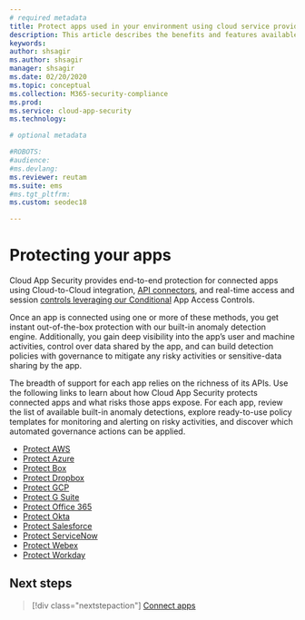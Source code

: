 ```yaml
---
# required metadata
title: Protect apps used in your environment using cloud service provider APIs
description: This article describes the benefits and features available for apps connected using API connectors.
keywords:
author: shsagir
ms.author: shsagir
manager: shsagir
ms.date: 02/20/2020
ms.topic: conceptual
ms.collection: M365-security-compliance
ms.prod:
ms.service: cloud-app-security
ms.technology:

# optional metadata

#ROBOTS:
#audience:
#ms.devlang:
ms.reviewer: reutam
ms.suite: ems
#ms.tgt_pltfrm:
ms.custom: seodec18

---
```

# Protecting your apps

Cloud App Security provides end-to-end protection for connected apps using Cloud-to-Cloud integration, [API connectors](enable-instant-visibility-protection-and-governance-actions-for-your-apps.md), and real-time access and session [controls leveraging our Conditional](proxy-intro-aad.md) App Access Controls.

Once an app is connected using one or more of these methods, you get instant out-of-the-box protection with our built-in anomaly detection engine. Additionally, you gain deep visibility into the app’s user and machine activities, control over data shared by the app, and can build detection policies with governance to mitigate any risky activities or sensitive-data sharing by the app.

The breadth of support for each app relies on the richness of its APIs. Use the following links to learn about how Cloud App Security protects connected apps and what risks those apps expose. For each app, review the list of available built-in anomaly detections, explore ready-to-use policy templates for monitoring and alerting on risky activities, and discover which automated governance actions can be applied.

- [Protect AWS](protect-aws)
- [Protect Azure](protect-azure)
- [Protect Box](protect-box)
- [Protect Dropbox](protect-dropbox)
- [Protect GCP](protect-gcp)
- [Protect G Suite](protect-gsuite)
- [Protect Office 365](protect-office-365)
- [Protect Okta](protect-okta)
- [Protect Salesforce](protect-salesforce)
- [Protect ServiceNow](protect-servicenow)
- [Protect Webex](protect-webex)
- [Protect Workday](protect-workday)

## Next steps

> [!div class="nextstepaction"]
> [Connect apps](enable-instant-visibility-protection-and-governance-actions-for-your-apps.md)
